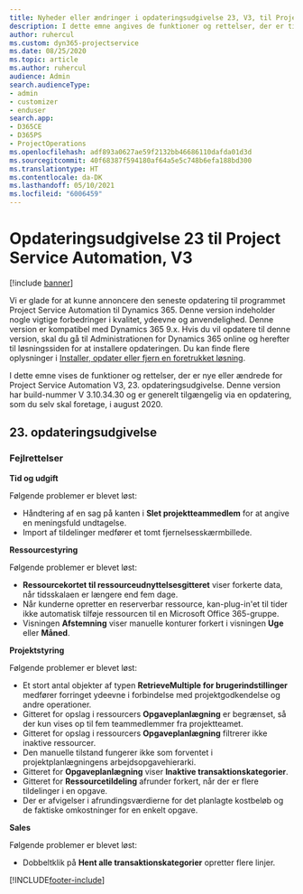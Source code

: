 ```yaml
---
title: Nyheder eller ændringer i opdateringsudgivelse 23, V3, til Project Service Automation
description: I dette emne angives de funktioner og rettelser, der er tilgængelige til Project Service Automation, opdateringsudgivelse 23, V3.
author: ruhercul
ms.custom: dyn365-projectservice
ms.date: 08/25/2020
ms.topic: article
ms.author: ruhercul
audience: Admin
search.audienceType:
- admin
- customizer
- enduser
search.app:
- D365CE
- D365PS
- ProjectOperations
ms.openlocfilehash: adf893a0627ae59f2132bb46686110dafda01d3d
ms.sourcegitcommit: 40f68387f594180af64a5e5c748b6efa188bd300
ms.translationtype: HT
ms.contentlocale: da-DK
ms.lasthandoff: 05/10/2021
ms.locfileid: "6006459"
---
```

# <a name="project-service-automation-update-release-23-v3"></a>Opdateringsudgivelse 23 til Project Service Automation, V3

[!include [banner](../includes/psa-now-project-operations.md)]

Vi er glade for at kunne annoncere den seneste opdatering til programmet Project Service Automation til Dynamics 365. Denne version indeholder nogle vigtige forbedringer i kvalitet, ydeevne og anvendelighed. Denne version er kompatibel med Dynamics 365 9.x. Hvis du vil opdatere til denne version, skal du gå til Administrationen for Dynamics 365 online og herefter til løsningssiden for at installere opdateringen. Du kan finde flere oplysninger i [Installer, opdater eller fjern en foretrukket løsning](/power-platform/admin/install-remove-preferred-solution).

I dette emne vises de funktioner og rettelser, der er nye eller ændrede for Project Service Automation V3, 23. opdateringsudgivelse. Denne version har build-nummer V 3.10.34.30 og er generelt tilgængelig via en opdatering, som du selv skal foretage, i august 2020.

## <a name="update-release-23"></a>23. opdateringsudgivelse

### <a name="bug-fixes"></a>Fejlrettelser

**Tid og udgift**

Følgende problemer er blevet løst:
- Håndtering af en sag på kanten i **Slet projektteammedlem** for at angive en meningsfuld undtagelse.
- Import af tildelinger medfører et tomt fjernelsesskærmbillede.

**Ressourcestyring**

Følgende problemer er blevet løst:

- **Ressourcekortet til ressourceudnyttelsesgitteret** viser forkerte data, når tidsskalaen er længere end fem dage.
- Når kunderne opretter en reserverbar ressource, kan-plug-in'et til tider ikke automatisk tilføje ressourcen til en Microsoft Office 365-gruppe.
- Visningen **Afstemning** viser manuelle konturer forkert i visningen **Uge** eller **Måned**.

**Projektstyring**

Følgende problemer er blevet løst:

- Et stort antal objekter af typen **RetrieveMultiple for brugerindstillinger** medfører forringet ydeevne i forbindelse med projektgodkendelse og andre operationer.
- Gitteret for opslag i ressourcers **Opgaveplanlægning** er begrænset, så der kun vises op til fem teammedlemmer fra projektteamet. 
- Gitteret for opslag i ressourcers **Opgaveplanlægning** filtrerer ikke inaktive ressourcer.
- Den manuelle tilstand fungerer ikke som forventet i projektplanlægningens arbejdsopgavehierarki.
- Gitteret for **Opgaveplanlægning** viser **Inaktive transaktionskategorier**.
- Gitteret for **Ressourcetildeling** afrunder forkert, når der er flere tildelinger i en opgave.
- Der er afvigelser i afrundingsværdierne for det planlagte kostbeløb og de faktiske omkostninger for en enkelt opgave.

**Sales**

Følgende problemer er blevet løst:

- Dobbeltklik på **Hent alle transaktionskategorier** opretter flere linjer.


[!INCLUDE[footer-include](../includes/footer-banner.md)]